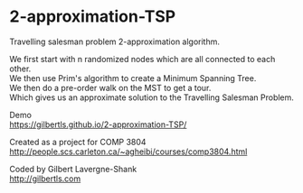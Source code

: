 2-approximation-TSP
===================

Travelling salesman problem 2-approximation algorithm.

We first start with n randomized nodes which are all connected to each other.  
We then use Prim's algorithm to create a Minimum Spanning Tree.  
We then do a pre-order walk on the MST to get a tour.  
Which gives us an approximate solution to the Travelling Salesman Problem.  

Demo  
https://gilbertls.github.io/2-approximation-TSP/

Created as a project for COMP 3804  
http://people.scs.carleton.ca/~agheibi/courses/comp3804.html

Coded by Gilbert Lavergne-Shank  
http://gilbertls.com
